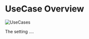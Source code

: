 # UseCase Overview
![UseCases](https://github.com/DrPhilippBillion/ONE-Record-Testbench/tree/main/EmbeddedIllustrations/usecases.png)

The setting ....
